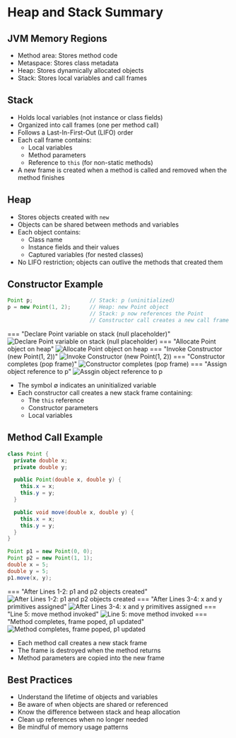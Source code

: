 # Heap and Stack Summary

## JVM Memory Regions
- Method area: Stores method code
- Metaspace: Stores class metadata
- Heap: Stores dynamically allocated objects
- Stack: Stores local variables and call frames

## Stack
- Holds local variables (not instance or class fields)
- Organized into call frames (one per method call)
- Follows a Last-In-First-Out (LIFO) order
- Each call frame contains:
    - Local variables
    - Method parameters
    - Reference to `this` (for non-static methods)
- A new frame is created when a method is called and removed when the method finishes

## Heap
- Stores objects created with `new`
- Objects can be shared between methods and variables
- Each object contains:
    - Class name
    - Instance fields and their values
    - Captured variables (for nested classes)
- No LIFO restriction; objects can outlive the methods that created them

## Constructor Example
```java
Point p;                  // Stack: p (uninitialized)
p = new Point(1, 2);      // Heap: new Point object
                          // Stack: p now references the Point
                          // Constructor call creates a new call frame
```
=== "Declare Point variable on stack (null placeholder)"
    ![Declare Point variable on stack (null placeholder)](image/constructor-example-1.png)
=== "Allocate Point object on heap"
    ![Allocate Point object on heap](image/constructor-example-2.png)
=== "Invoke Constructor (new Point(1, 2))"
    ![Invoke Constructor (new Point(1, 2))](image/constructor-example-3.png)
=== "Constructor completes (pop frame)"
    ![Constructor completes (pop frame)](image/constructor-example-4.png)
=== "Assign object reference to p"
    ![Assgin object reference to p](image/constructor-example-5.png)

- The symbol ∅ indicates an uninitialized variable
- Each constructor call creates a new stack frame containing:
    - The `this` reference
    - Constructor parameters
    - Local variables

## Method Call Example
```java
class Point {
  private double x;
  private double y;

  public Point(double x, double y) {
    this.x = x;
    this.y = y;
  }

  public void move(double x, double y) {
    this.x = x;
    this.y = y;
  }
}

Point p1 = new Point(0, 0);
Point p2 = new Point(1, 1);
double x = 5;
double y = 5;
p1.move(x, y);
```
=== "After Lines 1-2: p1 and p2 objects created"
    ![After Lines 1-2: p1 and p2 objects created](image/method-call-example-1.png)
=== "After Lines 3-4: x and y primitives assigned"
    ![After Lines 3-4: x and y primitives assigned](image/method-call-example-2.png)
=== "Line 5: move method invoked"
    ![Line 5: move method invoked](image/method-call-example-3.png)
=== "Method completes, frame poped, p1 updated"
    ![Method completes, frame poped, p1 updated](image/method-call-example-4.png)

- Each method call creates a new stack frame
- The frame is destroyed when the method returns
- Method parameters are copied into the new frame

## Best Practices
- Understand the lifetime of objects and variables
- Be aware of when objects are shared or referenced
- Know the difference between stack and heap allocation
- Clean up references when no longer needed
- Be mindful of memory usage patterns
